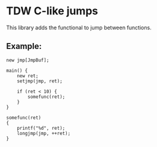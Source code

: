 # TDW C-like jumps

This library adds the functional to jump between functions.

## Example:
```pawn
new jmp[JmpBuf];

main() {
	new ret;
	setjmp(jmp, ret);

	if (ret < 10) {
		somefunc(ret);
	}
}

somefunc(ret)
{
	printf("%d", ret);
	longjmp(jmp, ++ret);
}
```
